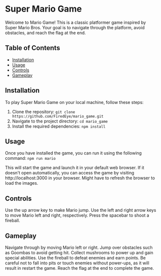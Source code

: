 # Super Mario Game

Welcome to Mario Game! This is a classic platformer game inspired by Super Mario Bros. Your goal is to navigate through the platform, avoid obstacles, and reach the flag at the end.

## Table of Contents

- [Installation](#installation)
- [Usage](#usage)
- [Controls](#controls)
- [Gameplay](#gameplay)

## Installation

To play Super Mario Game on your local machine, follow these steps:

1. Clone the repository: `git clone https://github.com/FiredEye/mario_game.git`
2. Navigate to the project directory: `cd mario_game`
3. Install the required dependencies: `npm install`

## Usage

Once you have installed the game, you can run it using the following command: `npm run mario`

This will start the game and launch it in your default web browser. If it doesn't open automatically, you can access the game by visiting http://localhost:3000 in your browser.
Might have to refresh the browser to load the images.

## Controls

Use the up arrow key to make Mario jump.
Use the left and right arrow keys to move Mario left and right, respectively.
Press the spacebar to shoot a fireball.

## Gameplay

Navigate through by moving Mario left or right.
Jump over obstacles such as Goombas to avoid getting hit.
Collect mushrooms to power up and gain special abilities.
Use the fireball to defeat enemies and earn points.
Be careful not to fall into pits or touch enemies without power-ups, as it will result in restart the game.
Reach the flag at the end to complete the game.
